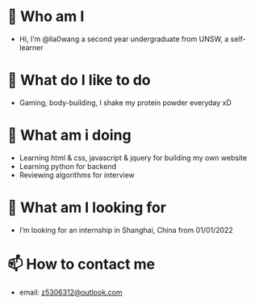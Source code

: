 # 👋  Who am I
- Hi, I’m @lia0wang a second year undergraduate from UNSW, a self-learner
# 👀  What do I like to do
- Gaming, body-building, I shake my protein powder everyday xD
# 🌱  What am i doing
- Learning html & css, javascript & jquery for building my own website
- Learning python for backend
- Reviewing algorithms for interview
# 💞️  What am I looking for
- I’m looking for an internship in Shanghai, China from 01/01/2022
# 📫  How to contact me
- email: z5306312@outlook.com

<!---
lia0wang/lia0wang is a ✨ special ✨ repository because its `README.md` (this file) appears on your GitHub profile.
You can click the Preview link to take a look at your changes.
--->
